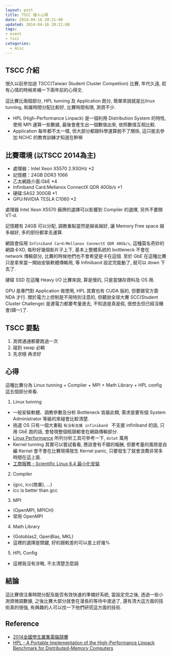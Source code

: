 ```yaml
---
layout: post
title: TSCC 個人心得
date: 2014-04-16 20:21:00
updated: 2014-04-16 20:21:00
tags:
- event
- tscc
categories:
  - misc
---
```


## TSCC 介紹
很久以前參加過 TSCC(Taiwan Student Cluster Competiion) 比賽, 年代久遠, 趁有心情的時候來補一下兩年前的心得文. 

<!--more-->

這比賽比兩個部分, HPL tunning 及 Application 跑分, 簡單來說就是比linux tunning, 和誰時間分配比較好, 比賽時間有限, 測資不少.
  
- HPL (High-Performance Linpack) 是一個利用 Distribution System 的特性, 使用 MPI 運算一些數據, 最後會產生出一個數值出來, 依照數值互相比較.
- Application 每年都不太一樣, 但大部分都跟科學運算脫不了關係, 這只能去參加 NCHC 的教育訓練才知道在幹嘛

## 比賽環境 (以TSCC 2014為主)
- 處理器：Intel Xeon X5570 2.93GHz *2
- 記憶體：24GB DDR3 1066
- 乙太網路介面:GbE *4
- Infiniband Card:Mellanox ConnectX QDR 40Gb/s *1
- 硬碟:SAS2 300GB *1
- GPU:NVIDIA TESLA C1060 *2

處理器 Intel Xeon X5570 廠牌的選擇可以影響到 Compiler 的選擇, 另外不要開 VT-d.

記憶體有 24GB 可以分配, 調教重點當然是越省越好, 讓 Memory Free space 越多越好, 多的部份都拿去運算.

網路會採用 ```Infiniband Card:Mellanox ConnectX QDR 40Gb/s```, 這種莫名奇妙的網路卡XD, 每秒好幾個影片子上下, 基本上整體系統的 bottleneck 不會在 network 傳輸部分, 比賽的時候他們也不會希望是卡在這個. 至於 GbE 在這種比賽只是拿來當一開始安裝軟體傳輸用, 等 Infiniband 設定完能動了, 就可以 down 下去了.

硬碟 SSD 在這種 Heavy I/O 比賽來說, 算是慢的, 只是當儲存資料及 OS 用.

GPU 是專門對 Application 做使用, HPL 其實也有 CUDA 版的, 但要跟官方簽 NDA 才行. 關於電力上控制是不用特別注意的, 但聽說全球大賽 SCC(Student Cluster Challenge) 是連電力都要考量進去, 不知道是真是假, 很想去但已經沒機會(碩一)了.

## TSCC 要點
1. 測資通通都要跑過一次
2. 碰到 swap 必輸
3. 先求穩 再求好

## 心得
這種比賽分為 Linux tunning + Compiler + MPI + Math Library + HPL config 這五個部分來看.

1. Linux tunning 
  - 一般安裝軟體、調教參數及分析 Bottleneck 皆屬此類, 需求是要有個 System Administrator 等級的來碰會比較清楚.
  - 挑選 OS 只有一個大重點 ```有沒有支援 infiniband ``` 不支援 infiniband 的話, 只用 GbE 跑的話, 會發現整個瓶頸都會在網路傳輸部分.
  - [Linux Performance](http://roan.logdown.com/posts/193253-linux-performance) 所列分析工具可參考一下, ```dstat``` 萬用
  - Kernel tunning 其實可以嘗試看看, 應該會有不錯的報酬, 但要考量的風險是自編 Kernel 會不會在比賽現場發生 Kernel panic, 只要發生了就會浪費非常多時間在這上面.
  - [工商服務 - Scientific Linux 6.4 最小化安裝](http://roan.logdown.com/posts/165596-scientific-linux-64-to-minimize-the-installation)
  
2. Compiler
  - {gcc, icc(商業), ...}
  - icc is better than gcc

3. MPI
  - {OpenMPI, MPICH}
  - 常用 OpenMPI

4. Math Library
  - {Gotoblas2, OpenBlas, MKL}
  - 這裡的選擇是關鍵, 好的跟較差的可以差上好幾%

5. HPL Config
  - 這裡我沒有涉略, 不太清楚怎麼調

## 結論
這比賽很注重時間分配及能否有效快速的準備好系統, 當設定完之後, 透過一些小測資微調數據, 之後比賽大部分就會在漫長的等待中渡過了, 還有清大這方面的技術真的很強, 有興趣的人可以找一下他們研究這方面的技術.

## Reference
- [2014全國學生叢集電腦競賽](http://event.nchc.org.tw/2014/tscc/)
- [HPL - A Portable Implementation of the High-Performance Linpack Benchmark for Distributed-Memory Computers](http://www.netlib.org/benchmark/hpl/)
